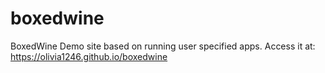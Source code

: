 # boxedwine
BoxedWine Demo site based on running user specified apps.
Access it at: https://olivia1246.github.io/boxedwine
